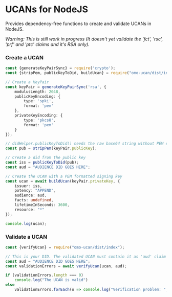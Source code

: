 # UCANs for NodeJS
Provides dependency-free functions to create and validate UCANs in NodeJS.  

*Warning: This is still work in progress (It doesn't yet validate the 'fct', 'rsc', 'prf' and 'ptc' claims and it's RSA only).*
### Create a UCAN
```typescript
const {generateKeyPairSync} = require('crypto');
const {stripPem, publicKeyToDid, buildUcan} = require("omo-ucan/dist/index");

// Create a KeyPair
const keyPair = generateKeyPairSync('rsa', {
    modulusLength: 2048,
    publicKeyEncoding: {
        type: 'spki',
        format: 'pem'
    },
    privateKeyEncoding: {
        type: 'pkcs8',
        format: 'pem'
    }
});

// didHelper.publicKeyToDid() needs the raw base64 string without PEM envelope
const pub = stripPem(keyPair.publicKey);

// Create a did from the public key
const iss = publicKeyToDid(pub);
const aud = "AUDIENCE DID GOES HERE";

// Create the UCAN with a PEM formatted signing key
const ucan = await buildUcan(keyPair.privateKey, {
    issuer: iss,
    potency: "APPEND",
    audience: aud,
    facts: undefined,
    lifetimeInSeconds: 3600,
    resource: "*"
});

console.log(ucan);
```

### Validate a UCAN
```typescript
const {verifyUcan} = require("omo-ucan/dist/index");

// This is your DID. The validated UCAN must contain it as 'aud' claim 
const aud = "AUDIENCE DID GOES HERE";
const validationErrors = await verifyUcan(ucan, aud);

if (validationErrors.length === 0)
    console.log("The UCAN is valid")
else
    validationErrors.forEach(o => console.log("Verification problem: ", o));
```
